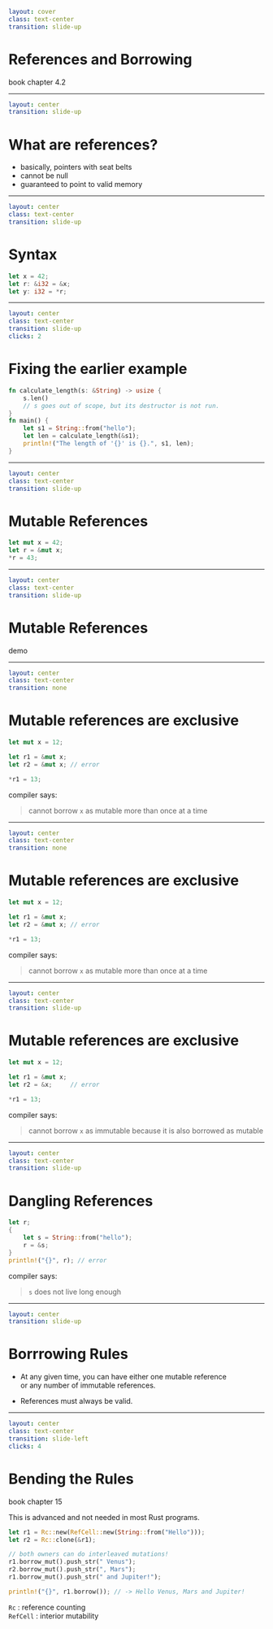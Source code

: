 ```yaml
layout: cover
class: text-center
transition: slide-up
```

# References and Borrowing

book chapter 4.2

---

```yaml
layout: center
transition: slide-up
```

# What are references?

- basically, pointers with seat belts
- cannot be null
- guaranteed to point to valid memory

---

```yaml
layout: center
class: text-center
transition: slide-up
```

# Syntax

```rust
let x = 42;
let r: &i32 = &x;
let y: i32 = *r;
```

<div
    style="background-color: red"
    class="h-0.8 rounded absolute top-77.5 left-124 w-10"
></div>
<div
    style="background-color: red"
    class="h-0.8 rounded absolute top-77.5 left-141 w-5"
></div>
<div
    style="background-color: red"
    class="h-0.8 rounded absolute top-83.5 left-138 w-4"
></div>

---

```yaml
layout: center
class: text-center
transition: slide-up
clicks: 2
```

# Fixing the earlier example

```rust {1,7|2-3|all}
fn calculate_length(s: &String) -> usize {
    s.len()
    // s goes out of scope, but its destructor is not run.
}
fn main() {
    let s1 = String::from("hello");
    let len = calculate_length(&s1);
    println!("The length of '{}' is {}.", s1, len);
}
```

<div
    style="background-color: red"
    class="h-0.8 rounded absolute top-54 left-112 w-3"
    v-click="[0,1]"
></div>
<div
    style="background-color: red"
    class="h-0.8 rounded absolute top-90 left-132 w-3"
    v-click="[0,1]"
></div>

---

```yaml
layout: center
class: text-center
transition: slide-up
```

# Mutable References

```rust
let mut x = 42;
let r = &mut x;
*r = 43;
```

<div
    style="background-color: red"
    class="h-0.8 rounded absolute top-78 left-114 w-11"
></div>

---

```yaml
layout: center
class: text-center
transition: slide-up
```

# Mutable References

demo

---

```yaml
layout: center
class: text-center
transition: none
```

# Mutable references are exclusive

```rust
let mut x = 12;

let r1 = &mut x;
let r2 = &mut x; // error

*r1 = 13;
```

compiler says:

> cannot borrow `x` as mutable more than once at a time

---

```yaml
layout: center
class: text-center
transition: none
```

# Mutable references are exclusive

```rust {4}
let mut x = 12;

let r1 = &mut x;
let r2 = &mut x; // error

*r1 = 13;
```

compiler says:

> cannot borrow `x` as mutable more than once at a time

---

```yaml
layout: center
class: text-center
transition: slide-up
```

# Mutable references are exclusive

```rust {4}
let mut x = 12;

let r1 = &mut x;
let r2 = &x;     // error

*r1 = 13;
```

compiler says:

> cannot borrow `x` as immutable because it is also borrowed as mutable

---

```yaml
layout: center
class: text-center
transition: slide-up
```

# Dangling References

```rust
let r;
{
    let s = String::from("hello");
    r = &s;
}
println!("{}", r); // error
```

compiler says:

> `s` does not live long enough

---

```yaml
layout: center
transition: slide-up
```

# Borrrowing Rules

- At any given time, you can have either one mutable reference\
  or any number of immutable references.

- References must always be valid.

---

```yaml
layout: center
class: text-center
transition: slide-left
clicks: 4
```

# Bending the Rules

book chapter 15

This is advanced and not needed in most Rust programs.

```rust {0|1|2|4-7|all}
let r1 = Rc::new(RefCell::new(String::from("Hello")));
let r2 = Rc::clone(&r1);

// both owners can do interleaved mutations!
r1.borrow_mut().push_str(" Venus");
r2.borrow_mut().push_str(", Mars");
r1.borrow_mut().push_str(" and Jupiter!");

println!("{}", r1.borrow()); // -> Hello Venus, Mars and Jupiter!
```

`Rc` : reference counting\
`RefCell` : interior mutability

<div
    style="background-color: red"
    class="h-0.8 rounded absolute top-77 left-47 w-5"
    v-click="[3,4]"
></div>
<div
    style="background-color: red"
    class="h-0.8 rounded absolute top-83 left-47 w-5"
    v-click="[3,4]"
></div>
<div
    style="background-color: red"
    class="h-0.8 rounded absolute top-89 left-47 w-5"
    v-click="[3,4]"
></div>
